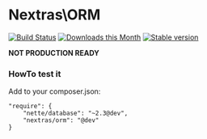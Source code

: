 Nextras\ORM
===========

[![Build Status](https://travis-ci.org/nextras/orm.svg?branch=master)](https://travis-ci.org/nextras/orm)
[![Downloads this Month](https://img.shields.io/packagist/dm/nextras/orm.svg)](https://packagist.org/packages/nextras/orm)
[![Stable version](http://img.shields.io/packagist/v/nextras/orm.svg)](https://packagist.org/packages/nextras/orm)


**NOT PRODUCTION READY**

### HowTo test it

Add to your composer.json:

```
"require": {
	"nette/database": "~2.3@dev",
	"nextras/orm": "@dev"
}
```
